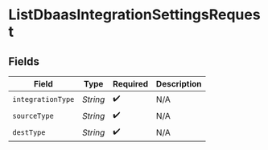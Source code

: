# ListDbaasIntegrationSettingsRequest


## Fields

| Field              | Type               | Required           | Description        |
| ------------------ | ------------------ | ------------------ | ------------------ |
| `integrationType`  | *String*           | :heavy_check_mark: | N/A                |
| `sourceType`       | *String*           | :heavy_check_mark: | N/A                |
| `destType`         | *String*           | :heavy_check_mark: | N/A                |